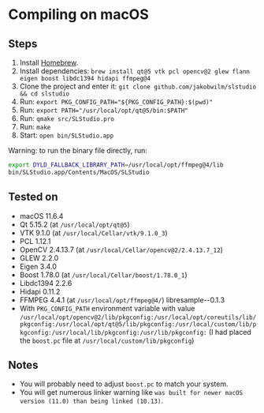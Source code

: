 # Compiling on macOS

## Steps

1. Install [Homebrew](https://brew.sh).
2. Install dependencies: `brew install qt@5 vtk pcl opencv@2 glew flann eigen boost libdc1394 hidapi ffmpeg@4`
3. Clone the project and enter it: `git clone github.com/jakobwilm/slstudio && cd slstudio`
4. Run: `export PKG_CONFIG_PATH="${PKG_CONFIG_PATH}:$(pwd)"`
5. Run: `export PATH="/usr/local/opt/qt@5/bin:$PATH"`
6. Run: `qmake src/SLStudio.pro`
7. Run: `make`
8. Start: `open bin/SLStudio.app`

Warning: to run the binary file directly, run:
```bash
export DYLD_FALLBACK_LIBRARY_PATH=/usr/local/opt/ffmpeg@4/lib
bin/SLStudio.app/Contents/MacOS/SLStudio
```

## Tested on

* macOS 11.6.4
* Qt 5.15.2 (at `/usr/local/opt/qt@5`)
* VTK 9.1.0 (at `/usr/local/Cellar/vtk/9.1.0_3`)
* PCL 1.12.1
* OpenCV 2.4.13.7 (at `/usr/local/Cellar/opencv@2/2.4.13.7_12`)
* GLEW 2.2.0
* Eigen 3.4.0
* Boost 1.78.0 (at `/usr/local/Cellar/boost/1.78.0_1`)
* Libdc1394 2.2.6
* Hidapi 0.11.2
* FFMPEG 4.4.1 (at `/usr/local/opt/ffmpeg@4/`)
libresample--0.1.3
* With `PKG_CONFIG_PATH` environment variable with value `/usr/local/opt/opencv@2/lib/pkgconfig:/usr/local/opt/coreutils/lib/pkgconfig:/usr/local/opt/qt@5/lib/pkgconfig:/usr/local/custom/lib/pkgconfig:/usr/local/lib/pkgconfig:/usr/lib/pkgconfig:` (I had placed the `boost.pc` file at `/usr/local/custom/lib/pkgconfig`)

## Notes

  * You will probably need to adjust `boost.pc` to match your system.
  * You will get numerous linker warning like `was built for newer macOS version (11.0) than being linked (10.13)`.